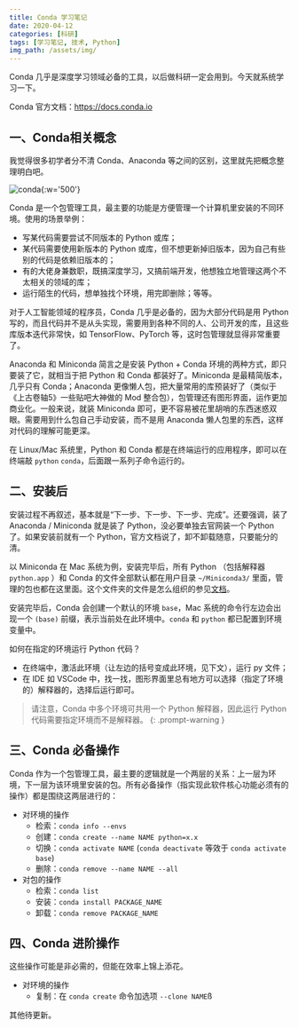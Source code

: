 ```yaml
---
title: Conda 学习笔记
date: 2020-04-12
categories: [科研]
tags: [学习笔记, 技术, Python]
img_path: /assets/img/
---
```




Conda 几乎是深度学习领域必备的工具，以后做科研一定会用到。今天就系统学习一下。


Conda 官方文档：<https://docs.conda.io>


## 一、Conda相关概念

我觉得很多初学者分不清 Conda、Anaconda 等之间的区别，这里就先把概念整理明白吧。

![conda](Conda_vs_Miniconda_vs_Anaconda.png){:w='500'}

Conda 是一个包管理工具，最主要的功能是方便管理一个计算机里安装的不同环境。使用的场景举例：
- 写某代码需要尝试不同版本的 Python 或库；
- 某代码需要使用新版本的 Python 或库，但不想更新掉旧版本，因为自己有些别的代码是依赖旧版本的；
- 有的大佬身兼数职，既搞深度学习，又搞前端开发，他想独立地管理这两个不太相关的领域的库；
- 运行陌生的代码，想单独找个环境，用完即删除；等等。

对于人工智能领域的程序员，Conda 几乎是必备的，因为大部分代码是用 Python 写的，而且代码并不是从头实现，需要用到各种不同的人、公司开发的库，且这些库版本迭代非常快，如 TensorFlow、PyTorch 等，这时包管理就显得非常重要了。

Anaconda 和 Miniconda 简言之是安装 Python + Conda 环境的两种方式，即只要装了它，就相当于把 Python 和 Conda 都装好了。Miniconda 是最精简版本，几乎只有 Conda；Anaconda 更像懒人包，把大量常用的库预装好了（类似于《上古卷轴5》一些贴吧大神做的 Mod 整合包），包管理还有图形界面，运作更加商业化。一般来说，就装 Miniconda 即可，更不容易被花里胡哨的东西迷惑双眼。需要用到什么包自己手动安装，而不是用 Anaconda 懒人包里的东西，这样对代码的理解可能更深。

在 Linux/Mac 系统里，Python 和 Conda 都是在终端运行的应用程序，即可以在终端敲 `python` `conda`，后面跟一系列子命令运行的。


## 二、安装后

安装过程不再叙述，基本就是“下一步、下一步、下一步、完成”。还要强调，装了 Anaconda / Miniconda 就是装了 Python，没必要单独去官网装一个 Python 了。如果安装前就有一个 Python，官方文档说了，卸不卸载随意，只要能分的清。

以 Miniconda 在 Mac 系统为例，安装完毕后，所有 Python （包括解释器 `python.app` ）和 Conda 的文件全部默认都在用户目录 `~/Miniconda3/` 里面，管理的包也都在这里面。这个文件夹的文件是怎么组织的参见[文档](https://docs.conda.io/projects/conda/en/latest/user-guide/concepts/environments.html#conda-directory-structure)。


安装完毕后，Conda 会创建一个默认的环境 `base`，Mac 系统的命令行左边会出现一个 `(base)` 前缀，表示当前处在此环境中。`conda` 和 `python` 都已配置到环境变量中。

如何在指定的环境运行 Python 代码？
- 在终端中，激活此环境（让左边的括号变成此环境，见下文），运行 py 文件；
- 在 IDE 如 VSCode 中，找一找，图形界面里总有地方可以选择（指定了环境的）解释器的，选择后运行即可。

> 请注意，Conda 中多个环境可共用一个 Python 解释器，因此运行 Python 代码需要指定环境而不是解释器。
{: .prompt-warning }

## 三、Conda 必备操作


Conda 作为一个包管理工具，最主要的逻辑就是一个两层的关系：上一层为环境，下一层为该环境里安装的包。所有必备操作（指实现此软件核心功能必须有的操作）都是围绕这两层进行的：

- 对环境的操作
    - 检索：`conda info --envs`
    - 创建：`conda create --name NAME python=x.x`
    - 切换：`conda activate NAME` (`conda deactivate` 等效于 `conda activate base`)
    - 删除：`conda remove --name NAME --all`
- 对包的操作
    - 检索：`conda list`
    - 安装：`conda install PACKAGE_NAME`
    - 卸载：`conda remove PACKAGE_NAME`



## 四、Conda 进阶操作

这些操作可能是非必需的，但能在效率上锦上添花。

- 对环境的操作
  - 复制：在 `conda create` 命令加选项 `--clone NAME`ß

其他待更新。
